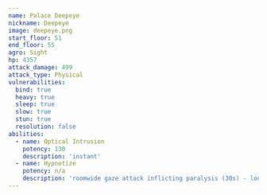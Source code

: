 ```yaml
---
name: Palace Deepeye
nickname: Deepeye
image: deepeye.png
start_floor: 51
end_floor: 55
agro: Sight
hp: 4357
attack_damage: 499
attack_type: Physical
vulnerabilities:
  bind: true
  heavy: true
  sleep: true
  slow: true
  stun: true
  resolution: false
abilities:
  - name: Optical Intrusion
    potency: 130
    description: 'instant'
  - name: Hypnotize
    potency: n/a
    description: 'roomwide gaze attack inflicting paralysis (30s) - look away'
---
```

